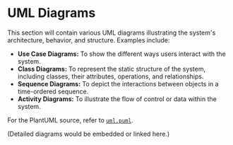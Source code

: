 # UML Diagrams

This section will contain various UML diagrams illustrating the system's architecture, behavior, and structure. Examples include:

*   **Use Case Diagrams:** To show the different ways users interact with the system.
*   **Class Diagrams:** To represent the static structure of the system, including classes, their attributes, operations, and relationships.
*   **Sequence Diagrams:** To depict the interactions between objects in a time-ordered sequence.
*   **Activity Diagrams:** To illustrate the flow of control or data within the system.

For the PlantUML source, refer to [`uml.puml`](uml.puml).

(Detailed diagrams would be embedded or linked here.)